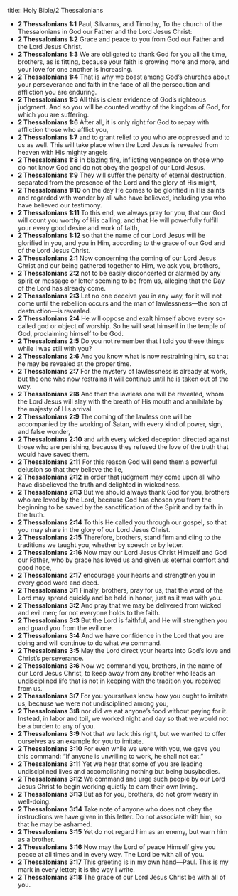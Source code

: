 title:: Holy Bible/2 Thessalonians

- **2 Thessalonians 1:1**
Paul, Silvanus, and Timothy, To the church of the Thessalonians in God our Father and the Lord Jesus Christ:
- **2 Thessalonians 1:2**
Grace and peace to you from God our Father and the Lord Jesus Christ.
- **2 Thessalonians 1:3**
We are obligated to thank God for you all the time, brothers, as is fitting, because your faith is growing more and more, and your love for one another is increasing.
- **2 Thessalonians 1:4**
That is why we boast among God’s churches about your perseverance and faith in the face of all the persecution and affliction you are enduring.
- **2 Thessalonians 1:5**
All this is clear evidence of God’s righteous judgment. And so you will be counted worthy of the kingdom of God, for which you are suffering.
- **2 Thessalonians 1:6**
After all, it is only right for God to repay with affliction those who afflict you,
- **2 Thessalonians 1:7**
and to grant relief to you who are oppressed and to us as well. This will take place when the Lord Jesus is revealed from heaven with His mighty angels
- **2 Thessalonians 1:8**
in blazing fire, inflicting vengeance on those who do not know God and do not obey the gospel of our Lord Jesus.
- **2 Thessalonians 1:9**
They will suffer the penalty of eternal destruction, separated from the presence of the Lord and the glory of His might,
- **2 Thessalonians 1:10**
on the day He comes to be glorified in His saints and regarded with wonder by all who have believed, including you who have believed our testimony.
- **2 Thessalonians 1:11**
To this end, we always pray for you, that our God will count you worthy of His calling, and that He will powerfully fulfill your every good desire and work of faith,
- **2 Thessalonians 1:12**
so that the name of our Lord Jesus will be glorified in you, and you in Him, according to the grace of our God and of the Lord Jesus Christ.
- **2 Thessalonians 2:1**
Now concerning the coming of our Lord Jesus Christ and our being gathered together to Him, we ask you, brothers,
- **2 Thessalonians 2:2**
not to be easily disconcerted or alarmed by any spirit or message or letter seeming to be from us, alleging that the Day of the Lord has already come.
- **2 Thessalonians 2:3**
Let no one deceive you in any way, for it will not come until the rebellion occurs and the man of lawlessness—the son of destruction—is revealed.
- **2 Thessalonians 2:4**
He will oppose and exalt himself above every so-called god or object of worship. So he will seat himself in the temple of God, proclaiming himself to be God.
- **2 Thessalonians 2:5**
Do you not remember that I told you these things while I was still with you?
- **2 Thessalonians 2:6**
And you know what is now restraining him, so that he may be revealed at the proper time.
- **2 Thessalonians 2:7**
For the mystery of lawlessness is already at work, but the one who now restrains it will continue until he is taken out of the way.
- **2 Thessalonians 2:8**
And then the lawless one will be revealed, whom the Lord Jesus will slay with the breath of His mouth and annihilate by the majesty of His arrival.
- **2 Thessalonians 2:9**
The coming of the lawless one will be accompanied by the working of Satan, with every kind of power, sign, and false wonder,
- **2 Thessalonians 2:10**
and with every wicked deception directed against those who are perishing, because they refused the love of the truth that would have saved them.
- **2 Thessalonians 2:11**
For this reason God will send them a powerful delusion so that they believe the lie,
- **2 Thessalonians 2:12**
in order that judgment may come upon all who have disbelieved the truth and delighted in wickedness.
- **2 Thessalonians 2:13**
But we should always thank God for you, brothers who are loved by the Lord, because God has chosen you from the beginning to be saved by the sanctification of the Spirit and by faith in the truth.
- **2 Thessalonians 2:14**
To this He called you through our gospel, so that you may share in the glory of our Lord Jesus Christ.
- **2 Thessalonians 2:15**
Therefore, brothers, stand firm and cling to the traditions we taught you, whether by speech or by letter.
- **2 Thessalonians 2:16**
Now may our Lord Jesus Christ Himself and God our Father, who by grace has loved us and given us eternal comfort and good hope,
- **2 Thessalonians 2:17**
encourage your hearts and strengthen you in every good word and deed.
- **2 Thessalonians 3:1**
Finally, brothers, pray for us, that the word of the Lord may spread quickly and be held in honor, just as it was with you.
- **2 Thessalonians 3:2**
And pray that we may be delivered from wicked and evil men; for not everyone holds to the faith.
- **2 Thessalonians 3:3**
But the Lord is faithful, and He will strengthen you and guard you from the evil one.
- **2 Thessalonians 3:4**
And we have confidence in the Lord that you are doing and will continue to do what we command.
- **2 Thessalonians 3:5**
May the Lord direct your hearts into God’s love and Christ’s perseverance.
- **2 Thessalonians 3:6**
Now we command you, brothers, in the name of our Lord Jesus Christ, to keep away from any brother who leads an undisciplined life that is not in keeping with the tradition you received from us.
- **2 Thessalonians 3:7**
For you yourselves know how you ought to imitate us, because we were not undisciplined among you,
- **2 Thessalonians 3:8**
nor did we eat anyone’s food without paying for it. Instead, in labor and toil, we worked night and day so that we would not be a burden to any of you.
- **2 Thessalonians 3:9**
Not that we lack this right, but we wanted to offer ourselves as an example for you to imitate.
- **2 Thessalonians 3:10**
For even while we were with you, we gave you this command: “If anyone is unwilling to work, he shall not eat.”
- **2 Thessalonians 3:11**
Yet we hear that some of you are leading undisciplined lives and accomplishing nothing but being busybodies.
- **2 Thessalonians 3:12**
We command and urge such people by our Lord Jesus Christ to begin working quietly to earn their own living.
- **2 Thessalonians 3:13**
But as for you, brothers, do not grow weary in well-doing.
- **2 Thessalonians 3:14**
Take note of anyone who does not obey the instructions we have given in this letter. Do not associate with him, so that he may be ashamed.
- **2 Thessalonians 3:15**
Yet do not regard him as an enemy, but warn him as a brother.
- **2 Thessalonians 3:16**
Now may the Lord of peace Himself give you peace at all times and in every way. The Lord be with all of you.
- **2 Thessalonians 3:17**
This greeting is in my own hand—Paul. This is my mark in every letter; it is the way I write.
- **2 Thessalonians 3:18**
The grace of our Lord Jesus Christ be with all of you.
